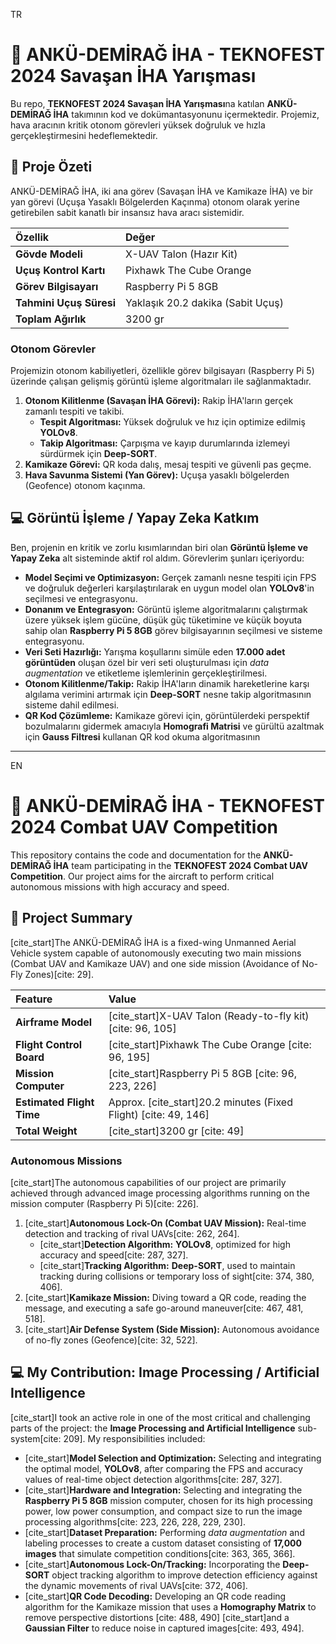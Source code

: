 TR
# 🚀 ANKÜ-DEMİRAĞ İHA - TEKNOFEST 2024 Savaşan İHA Yarışması

Bu repo, **TEKNOFEST 2024 Savaşan İHA Yarışması**na katılan **ANKÜ-DEMİRAĞ İHA** takımının kod ve dokümantasyonunu içermektedir. Projemiz, hava aracının kritik otonom görevleri yüksek doğruluk ve hızla gerçekleştirmesini hedeflemektedir.

## 🌟 Proje Özeti

ANKÜ-DEMİRAĞ İHA, iki ana görev (Savaşan İHA ve Kamikaze İHA) ve bir yan görevi (Uçuşa Yasaklı Bölgelerden Kaçınma) otonom olarak yerine getirebilen sabit kanatlı bir insansız hava aracı sistemidir.

| Özellik | Değer |
| :--- | :--- |
| **Gövde Modeli** | X-UAV Talon (Hazır Kit) |
| **Uçuş Kontrol Kartı** | Pixhawk The Cube Orange |
| **Görev Bilgisayarı** | Raspberry Pi 5 8GB |
| **Tahmini Uçuş Süresi** | Yaklaşık 20.2 dakika (Sabit Uçuş) |
| **Toplam Ağırlık** | 3200 gr |

### Otonom Görevler

Projemizin otonom kabiliyetleri, özellikle görev bilgisayarı (Raspberry Pi 5) üzerinde çalışan gelişmiş görüntü işleme algoritmaları ile sağlanmaktadır.

1.  **Otonom Kilitlenme (Savaşan İHA Görevi):** Rakip İHA'ların gerçek zamanlı tespiti ve takibi.
    * **Tespit Algoritması:** Yüksek doğruluk ve hız için optimize edilmiş **YOLOv8**.
    * **Takip Algoritması:** Çarpışma ve kayıp durumlarında izlemeyi sürdürmek için **Deep-SORT**.
2.  **Kamikaze Görevi:** QR koda dalış, mesaj tespiti ve güvenli pas geçme.
3.  **Hava Savunma Sistemi (Yan Görev):** Uçuşa yasaklı bölgelerden (Geofence) otonom kaçınma.

## 💻 Görüntü İşleme / Yapay Zeka Katkım

Ben, projenin en kritik ve zorlu kısımlarından biri olan **Görüntü İşleme ve Yapay Zeka** alt sisteminde aktif rol aldım. Görevlerim şunları içeriyordu:

* **Model Seçimi ve Optimizasyon:** Gerçek zamanlı nesne tespiti için FPS ve doğruluk değerleri karşılaştırılarak en uygun model olan **YOLOv8**'in seçilmesi ve entegrasyonu.
* **Donanım ve Entegrasyon:** Görüntü işleme algoritmalarını çalıştırmak üzere yüksek işlem gücüne, düşük güç tüketimine ve küçük boyuta sahip olan **Raspberry Pi 5 8GB** görev bilgisayarının seçilmesi ve sisteme entegrasyonu.
* **Veri Seti Hazırlığı:** Yarışma koşullarını simüle eden **17.000 adet görüntüden** oluşan özel bir veri seti oluşturulması için *data augmentation* ve etiketleme işlemlerinin gerçekleştirilmesi.
* **Otonom Kilitlenme/Takip:** Rakip İHA'ların dinamik hareketlerine karşı algılama verimini artırmak için **Deep-SORT** nesne takip algoritmasının sisteme dahil edilmesi.
* **QR Kod Çözümleme:** Kamikaze görevi için, görüntülerdeki perspektif bozulmalarını gidermek amacıyla **Homografi Matrisi** ve gürültü azaltmak için **Gauss Filtresi** kullanan QR kod okuma algoritmasının



--------------------------------------------------------------------------------------------------------------------------------------------------------------------





EN
# 🚀 ANKÜ-DEMİRAĞ İHA - TEKNOFEST 2024 Combat UAV Competition

This repository contains the code and documentation for the **ANKÜ-DEMİRAĞ İHA** team participating in the **TEKNOFEST 2024 Combat UAV Competition**. Our project aims for the aircraft to perform critical autonomous missions with high accuracy and speed.

## 🌟 Project Summary

[cite_start]The ANKÜ-DEMİRAĞ İHA is a fixed-wing Unmanned Aerial Vehicle system capable of autonomously executing two main missions (Combat UAV and Kamikaze UAV) and one side mission (Avoidance of No-Fly Zones)[cite: 29].

| Feature | Value |
| :--- | :--- |
| **Airframe Model** | [cite_start]X-UAV Talon (Ready-to-fly kit) [cite: 96, 105] |
| **Flight Control Board** | [cite_start]Pixhawk The Cube Orange [cite: 96, 195] |
| **Mission Computer** | [cite_start]Raspberry Pi 5 8GB [cite: 96, 223, 226] |
| **Estimated Flight Time** | Approx. [cite_start]20.2 minutes (Fixed Flight) [cite: 49, 146] |
| **Total Weight** | [cite_start]3200 gr [cite: 49] |

### Autonomous Missions

[cite_start]The autonomous capabilities of our project are primarily achieved through advanced image processing algorithms running on the mission computer (Raspberry Pi 5)[cite: 226].

1.  [cite_start]**Autonomous Lock-On (Combat UAV Mission):** Real-time detection and tracking of rival UAVs[cite: 262, 264].
    * [cite_start]**Detection Algorithm:** **YOLOv8**, optimized for high accuracy and speed[cite: 287, 327].
    * [cite_start]**Tracking Algorithm:** **Deep-SORT**, used to maintain tracking during collisions or temporary loss of sight[cite: 374, 380, 406].
2.  [cite_start]**Kamikaze Mission:** Diving toward a QR code, reading the message, and executing a safe go-around maneuver[cite: 467, 481, 518].
3.  [cite_start]**Air Defense System (Side Mission):** Autonomous avoidance of no-fly zones (Geofence)[cite: 32, 522].

## 💻 My Contribution: Image Processing / Artificial Intelligence

[cite_start]I took an active role in one of the most critical and challenging parts of the project: the **Image Processing and Artificial Intelligence** sub-system[cite: 209]. My responsibilities included:

* [cite_start]**Model Selection and Optimization:** Selecting and integrating the optimal model, **YOLOv8**, after comparing the FPS and accuracy values of real-time object detection algorithms[cite: 287, 327].
* [cite_start]**Hardware and Integration:** Selecting and integrating the **Raspberry Pi 5 8GB** mission computer, chosen for its high processing power, low power consumption, and compact size to run the image processing algorithms[cite: 223, 226, 228, 229, 230].
* [cite_start]**Dataset Preparation:** Performing *data augmentation* and labeling processes to create a custom dataset consisting of **17,000 images** that simulate competition conditions[cite: 363, 365, 366].
* [cite_start]**Autonomous Lock-On/Tracking:** Incorporating the **Deep-SORT** object tracking algorithm to improve detection efficiency against the dynamic movements of rival UAVs[cite: 372, 406].
* [cite_start]**QR Code Decoding:** Developing an QR code reading algorithm for the Kamikaze mission that uses a **Homography Matrix** to remove perspective distortions [cite: 488, 490] [cite_start]and a **Gaussian Filter** to reduce noise in captured images[cite: 493, 494].



